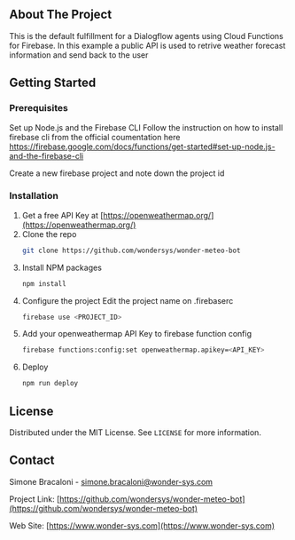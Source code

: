 ## About The Project
This is the default fulfillment for a Dialogflow agents using Cloud Functions for Firebase.
In this example a public API is used to retrive weather forecast information and send back to the user


## Getting Started

### Prerequisites
Set up Node.js and the Firebase CLI
Follow the instruction on how to install firebase cli from the official coumentation here
https://firebase.google.com/docs/functions/get-started#set-up-node.js-and-the-firebase-cli

Create a new firebase project and note down the project id

### Installation
1. Get a free API Key at [https://openweathermap.org/](https://openweathermap.org/)
2. Clone the repo
   ```sh
   git clone https://github.com/wondersys/wonder-meteo-bot
   ```
3. Install NPM packages
   ```sh
   npm install
   ```
4. Configure the project
Edit the project name on .firebaserc
   ```sh
   firebase use <PROJECT_ID>
   ```
5. Add your openweathermap API Key to firebase function config
   ```sh
   firebase functions:config:set openweathermap.apikey=<API_KEY>
   ```
6. Deploy
    ```sh
   npm run deploy
   ```

<!-- LICENSE -->
## License

Distributed under the MIT License. See `LICENSE` for more information.



<!-- CONTACT -->
## Contact

Simone Bracaloni - simone.bracaloni@wonder-sys.com

Project Link: [https://github.com/wondersys/wonder-meteo-bot](https://github.com/wondersys/wonder-meteo-bot)

Web Site: [https://www.wonder-sys.com](https://www.wonder-sys.com)